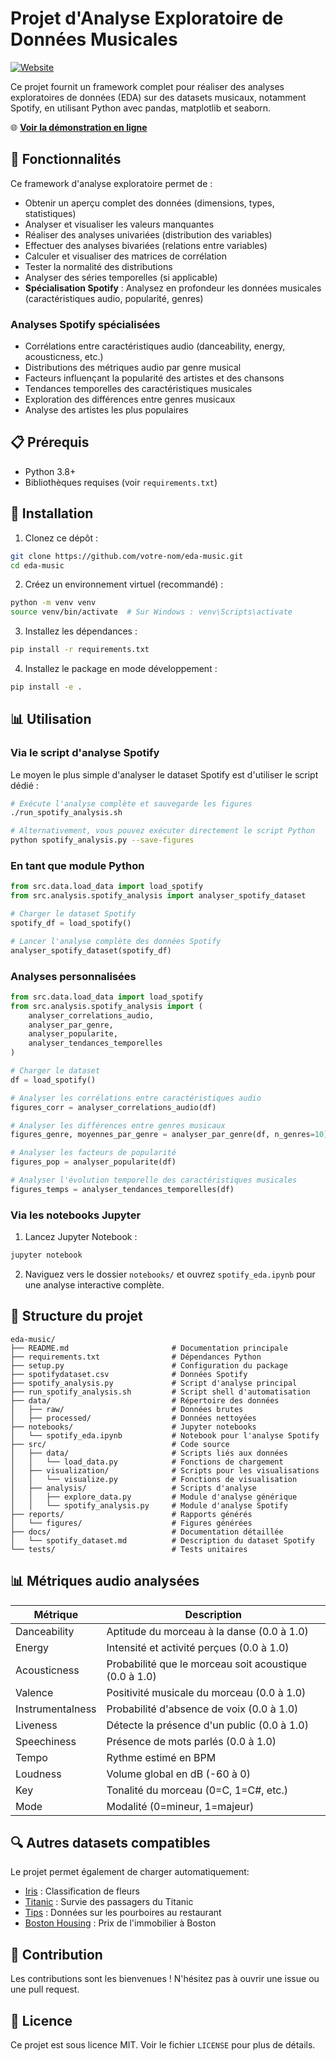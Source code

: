# Projet d'Analyse Exploratoire de Données Musicales

[![Website](https://img.shields.io/badge/Website-View%20Demo-blue)](https://votre-nom.github.io/eda-music/)

Ce projet fournit un framework complet pour réaliser des analyses exploratoires de données (EDA) sur des datasets musicaux, notamment Spotify, en utilisant Python avec pandas, matplotlib et seaborn.

🌐 **[Voir la démonstration en ligne](https://votre-nom.github.io/eda-music/)**

## 🌟 Fonctionnalités

Ce framework d'analyse exploratoire permet de :
- Obtenir un aperçu complet des données (dimensions, types, statistiques)
- Analyser et visualiser les valeurs manquantes
- Réaliser des analyses univariées (distribution des variables)
- Effectuer des analyses bivariées (relations entre variables)
- Calculer et visualiser des matrices de corrélation
- Tester la normalité des distributions
- Analyser des séries temporelles (si applicable)
- **Spécialisation Spotify** : Analysez en profondeur les données musicales (caractéristiques audio, popularité, genres)

### Analyses Spotify spécialisées
- Corrélations entre caractéristiques audio (danceability, energy, acousticness, etc.)
- Distributions des métriques audio par genre musical
- Facteurs influençant la popularité des artistes et des chansons
- Tendances temporelles des caractéristiques musicales
- Exploration des différences entre genres musicaux
- Analyse des artistes les plus populaires

## 📋 Prérequis

- Python 3.8+
- Bibliothèques requises (voir `requirements.txt`)

## 🚀 Installation

1. Clonez ce dépôt :
```bash
git clone https://github.com/votre-nom/eda-music.git
cd eda-music
```

2. Créez un environnement virtuel (recommandé) :
```bash
python -m venv venv
source venv/bin/activate  # Sur Windows : venv\Scripts\activate
```

3. Installez les dépendances :
```bash
pip install -r requirements.txt
```

4. Installez le package en mode développement :
```bash
pip install -e .
```

## 📊 Utilisation

### Via le script d'analyse Spotify

Le moyen le plus simple d'analyser le dataset Spotify est d'utiliser le script dédié :

```bash
# Exécute l'analyse complète et sauvegarde les figures
./run_spotify_analysis.sh

# Alternativement, vous pouvez exécuter directement le script Python
python spotify_analysis.py --save-figures
```

### En tant que module Python

```python
from src.data.load_data import load_spotify
from src.analysis.spotify_analysis import analyser_spotify_dataset

# Charger le dataset Spotify
spotify_df = load_spotify()

# Lancer l'analyse complète des données Spotify
analyser_spotify_dataset(spotify_df)
```

### Analyses personnalisées

```python
from src.data.load_data import load_spotify
from src.analysis.spotify_analysis import (
    analyser_correlations_audio,
    analyser_par_genre,
    analyser_popularite,
    analyser_tendances_temporelles
)

# Charger le dataset
df = load_spotify()

# Analyser les corrélations entre caractéristiques audio
figures_corr = analyser_correlations_audio(df)

# Analyser les différences entre genres musicaux
figures_genre, moyennes_par_genre = analyser_par_genre(df, n_genres=10)

# Analyser les facteurs de popularité
figures_pop = analyser_popularite(df)

# Analyser l'évolution temporelle des caractéristiques musicales
figures_temps = analyser_tendances_temporelles(df)
```

### Via les notebooks Jupyter

1. Lancez Jupyter Notebook :
```bash
jupyter notebook
```

2. Naviguez vers le dossier `notebooks/` et ouvrez `spotify_eda.ipynb` pour une analyse interactive complète.

## 📁 Structure du projet

```
eda-music/
├── README.md                       # Documentation principale
├── requirements.txt                # Dépendances Python
├── setup.py                        # Configuration du package
├── spotifydataset.csv              # Données Spotify
├── spotify_analysis.py             # Script d'analyse principal
├── run_spotify_analysis.sh         # Script shell d'automatisation
├── data/                           # Répertoire des données
│   ├── raw/                        # Données brutes
│   ├── processed/                  # Données nettoyées
├── notebooks/                      # Jupyter notebooks
│   └── spotify_eda.ipynb           # Notebook pour l'analyse Spotify
├── src/                            # Code source
│   ├── data/                       # Scripts liés aux données
│   │   └── load_data.py            # Fonctions de chargement
│   ├── visualization/              # Scripts pour les visualisations
│   │   └── visualize.py            # Fonctions de visualisation
│   ├── analysis/                   # Scripts d'analyse
│   │   ├── explore_data.py         # Module d'analyse générique
│   │   └── spotify_analysis.py     # Module d'analyse Spotify
├── reports/                        # Rapports générés
│   └── figures/                    # Figures générées
├── docs/                           # Documentation détaillée
│   └── spotify_dataset.md          # Description du dataset Spotify
└── tests/                          # Tests unitaires
```

## 📊 Métriques audio analysées

| Métrique | Description |
|----------|-------------|
| Danceability | Aptitude du morceau à la danse (0.0 à 1.0) |
| Energy | Intensité et activité perçues (0.0 à 1.0) |
| Acousticness | Probabilité que le morceau soit acoustique (0.0 à 1.0) |
| Valence | Positivité musicale du morceau (0.0 à 1.0) |
| Instrumentalness | Probabilité d'absence de voix (0.0 à 1.0) |
| Liveness | Détecte la présence d'un public (0.0 à 1.0) |
| Speechiness | Présence de mots parlés (0.0 à 1.0) |
| Tempo | Rythme estimé en BPM |
| Loudness | Volume global en dB (-60 à 0) |
| Key | Tonalité du morceau (0=C, 1=C#, etc.) |
| Mode | Modalité (0=mineur, 1=majeur) |

## 🔍 Autres datasets compatibles

Le projet permet également de charger automatiquement:
- [Iris](https://raw.githubusercontent.com/mwaskom/seaborn-data/master/iris.csv) : Classification de fleurs
- [Titanic](https://raw.githubusercontent.com/datasciencedojo/datasets/master/titanic.csv) : Survie des passagers du Titanic
- [Tips](https://raw.githubusercontent.com/mwaskom/seaborn-data/master/tips.csv) : Données sur les pourboires au restaurant
- [Boston Housing](https://raw.githubusercontent.com/selva86/datasets/master/BostonHousing.csv) : Prix de l'immobilier à Boston

## 👥 Contribution

Les contributions sont les bienvenues ! N'hésitez pas à ouvrir une issue ou une pull request.

## 📜 Licence

Ce projet est sous licence MIT. Voir le fichier `LICENSE` pour plus de détails.